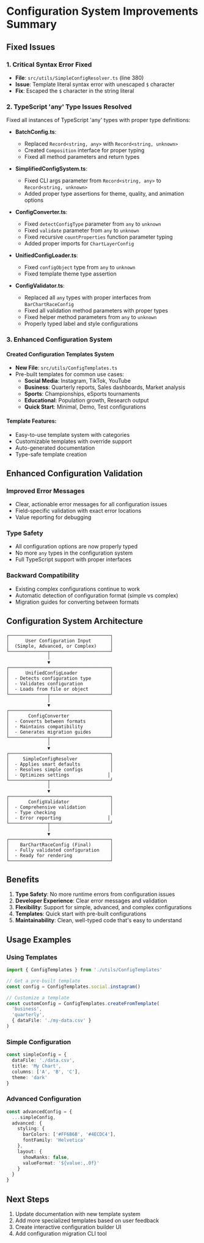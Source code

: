 # Configuration System Improvements Summary

## Fixed Issues

### 1. Critical Syntax Error Fixed
- **File**: `src/utils/SimpleConfigResolver.ts` (line 380)
- **Issue**: Template literal syntax error with unescaped `$` character
- **Fix**: Escaped the `$` character in the string literal

### 2. TypeScript 'any' Type Issues Resolved
Fixed all instances of TypeScript 'any' types with proper type definitions:

- **BatchConfig.ts**:
  - Replaced `Record<string, any>` with `Record<string, unknown>`
  - Created `Composition` interface for proper typing
  - Fixed all method parameters and return types

- **SimplifiedConfigSystem.ts**:
  - Fixed CLI args parameter from `Record<string, any>` to `Record<string, unknown>`
  - Added proper type assertions for theme, quality, and animation options

- **ConfigConverter.ts**:
  - Fixed `detectConfigType` parameter from `any` to `unknown`
  - Fixed `validate` parameter from `any` to `unknown`
  - Fixed recursive `countProperties` function parameter typing
  - Added proper imports for `ChartLayerConfig`

- **UnifiedConfigLoader.ts**:
  - Fixed `configObject` type from `any` to `unknown`
  - Fixed template theme type assertion

- **ConfigValidator.ts**:
  - Replaced all `any` types with proper interfaces from `BarChartRaceConfig`
  - Fixed all validation method parameters with proper types
  - Fixed helper method parameters from `any` to `unknown`
  - Properly typed label and style configurations

### 3. Enhanced Configuration System

#### Created Configuration Templates System
- **New File**: `src/utils/ConfigTemplates.ts`
- Pre-built templates for common use cases:
  - **Social Media**: Instagram, TikTok, YouTube
  - **Business**: Quarterly reports, Sales dashboards, Market analysis
  - **Sports**: Championships, eSports tournaments
  - **Educational**: Population growth, Research output
  - **Quick Start**: Minimal, Demo, Test configurations

#### Template Features:
- Easy-to-use template system with categories
- Customizable templates with override support
- Auto-generated documentation
- Type-safe template creation

## Enhanced Configuration Validation

### Improved Error Messages
- Clear, actionable error messages for all configuration issues
- Field-specific validation with exact error locations
- Value reporting for debugging

### Type Safety
- All configuration options are now properly typed
- No more `any` types in the configuration system
- Full TypeScript support with proper interfaces

### Backward Compatibility
- Existing complex configurations continue to work
- Automatic detection of configuration format (simple vs complex)
- Migration guides for converting between formats

## Configuration System Architecture

```
┌─────────────────────────────────────┐
│      User Configuration Input       │
│  (Simple, Advanced, or Complex)     │
└──────────────┬──────────────────────┘
               │
               ▼
┌─────────────────────────────────────┐
│      UnifiedConfigLoader            │
│  - Detects configuration type       │
│  - Validates configuration          │
│  - Loads from file or object        │
└──────────────┬──────────────────────┘
               │
               ▼
┌─────────────────────────────────────┐
│       ConfigConverter               │
│  - Converts between formats         │
│  - Maintains compatibility          │
│  - Generates migration guides       │
└──────────────┬──────────────────────┘
               │
               ▼
┌─────────────────────────────────────┐
│     SimpleConfigResolver            │
│  - Applies smart defaults           │
│  - Resolves simple configs          │
│  - Optimizes settings              │
└──────────────┬──────────────────────┘
               │
               ▼
┌─────────────────────────────────────┐
│       ConfigValidator               │
│  - Comprehensive validation         │
│  - Type checking                    │
│  - Error reporting                 │
└──────────────┬──────────────────────┘
               │
               ▼
┌─────────────────────────────────────┐
│    BarChartRaceConfig (Final)       │
│  - Fully validated configuration    │
│  - Ready for rendering              │
└─────────────────────────────────────┘
```

## Benefits

1. **Type Safety**: No more runtime errors from configuration issues
2. **Developer Experience**: Clear error messages and validation
3. **Flexibility**: Support for simple, advanced, and complex configurations
4. **Templates**: Quick start with pre-built configurations
5. **Maintainability**: Clean, well-typed code that's easy to understand

## Usage Examples

### Using Templates
```typescript
import { ConfigTemplates } from './utils/ConfigTemplates'

// Get a pre-built template
const config = ConfigTemplates.social.instagram()

// Customize a template
const customConfig = ConfigTemplates.createFromTemplate(
  'business',
  'quarterly',
  { dataFile: './my-data.csv' }
)
```

### Simple Configuration
```typescript
const simpleConfig = {
  dataFile: './data.csv',
  title: 'My Chart',
  columns: ['A', 'B', 'C'],
  theme: 'dark'
}
```

### Advanced Configuration
```typescript
const advancedConfig = {
  ...simpleConfig,
  advanced: {
    styling: {
      barColors: ['#FF6B6B', '#4ECDC4'],
      fontFamily: 'Helvetica'
    },
    layout: {
      showRanks: false,
      valueFormat: '${value:,.0f}'
    }
  }
}
```

## Next Steps

1. Update documentation with new template system
2. Add more specialized templates based on user feedback
3. Create interactive configuration builder UI
4. Add configuration migration CLI tool